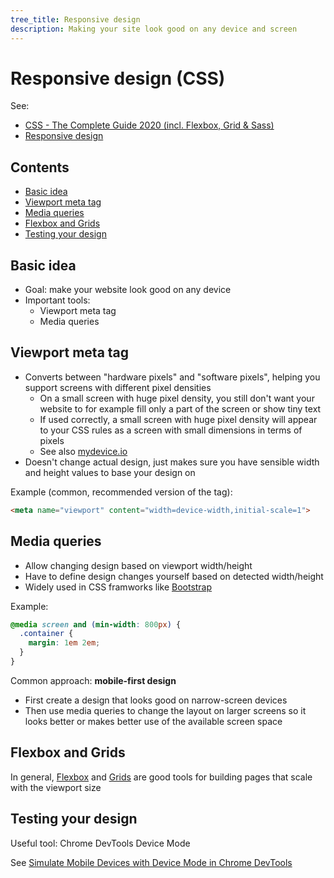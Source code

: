 ```yaml
---
tree_title: Responsive design
description: Making your site look good on any device and screen
---
```


# Responsive design (CSS)

See:

-   [CSS - The Complete Guide 2020 (incl. Flexbox, Grid & Sass)](https://www.udemy.com/course/css-the-complete-guide-incl-flexbox-grid-sass/)
-   [Responsive design](https://developer.mozilla.org/en-US/docs/Learn/CSS/CSS_layout/Responsive_Design)

## Contents

-   [Basic idea](#basic-idea)
-   [Viewport meta tag](#viewport-meta-tag)
-   [Media queries](#media-queries)
-   [Flexbox and Grids](#flexbox-and-grids)
-   [Testing your design](#testing-your-design)

## Basic idea

-   Goal: make your website look good on any device
-   Important tools:
    -   Viewport meta tag
    -   Media queries

## Viewport meta tag

-   Converts between "hardware pixels" and "software pixels", helping you support screens with different pixel densities
    -   On a small screen with huge pixel density, you still don't want your website to for example fill only a part of the screen or show tiny text
    -   If used correctly, a small screen with huge pixel density will appear to your CSS rules as a screen with small dimensions in terms of pixels
    -   See also [mydevice.io](https://www.mydevice.io/#compare-devices)
-   Doesn't change actual design, just makes sure you have sensible width and height values to base your design on

Example (common, recommended version of the tag):

```html
<meta name="viewport" content="width=device-width,initial-scale=1">
```

## Media queries

-   Allow changing design based on viewport width/height
-   Have to define design changes yourself based on detected width/height
-   Widely used in CSS framworks like [Bootstrap](https://getbootstrap.com/docs/4.0/layout/grid/)

Example:

```css
@media screen and (min-width: 800px) { 
  .container { 
    margin: 1em 2em; 
  } 
} 
```

Common approach: **mobile-first design**

-   First create a design that looks good on narrow-screen devices
-   Then use media queries to change the layout on larger screens so it looks better or makes better use of the available screen space

## Flexbox and Grids

In general, [Flexbox](./Flexbox.md) and [Grids](./Grids.md) are good tools for building pages that scale with the viewport size

## Testing your design

Useful tool: Chrome DevTools Device Mode

See [Simulate Mobile Devices with Device Mode in Chrome DevTools](https://developers.google.com/web/tools/chrome-devtools/device-mode)
